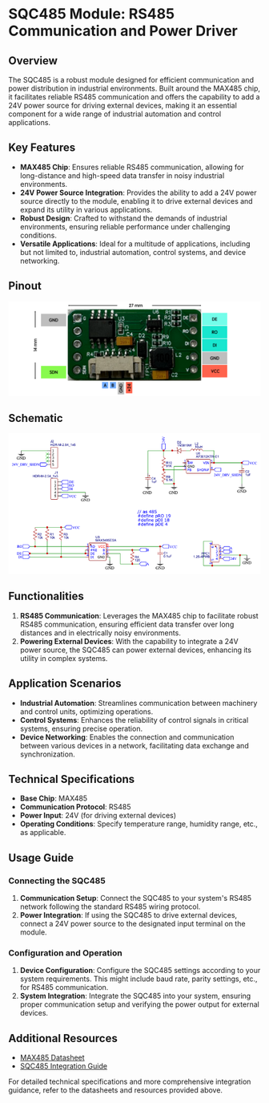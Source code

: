 # SQC485 Module: RS485 Communication and Power Driver

## Overview

The SQC485 is a robust module designed for efficient communication and power distribution in industrial environments. Built around the MAX485 chip, it facilitates reliable RS485 communication and offers the capability to add a 24V power source for driving external devices, making it an essential component for a wide range of industrial automation and control applications.

## Key Features

- **MAX485 Chip**: Ensures reliable RS485 communication, allowing for long-distance and high-speed data transfer in noisy industrial environments.
- **24V Power Source Integration**: Provides the ability to add a 24V power source directly to the module, enabling it to drive external devices and expand its utility in various applications.
- **Robust Design**: Crafted to withstand the demands of industrial environments, ensuring reliable performance under challenging conditions.
- **Versatile Applications**: Ideal for a multitude of applications, including but not limited to, industrial automation, control systems, and device networking.

## Pinout

![SQC485 Pinout Diagram](https://github.com/livinghuang/siliqs/blob/main/sqc485/pinout.png?raw=true)

## Schematic

![SQC485 Schematic Diagram](https://github.com/livinghuang/siliqs/blob/main/sqc485/schematic.png?raw=true)

## Functionalities

1. **RS485 Communication**: Leverages the MAX485 chip to facilitate robust RS485 communication, ensuring efficient data transfer over long distances and in electrically noisy environments.
2. **Powering External Devices**: With the capability to integrate a 24V power source, the SQC485 can power external devices, enhancing its utility in complex systems.

## Application Scenarios

- **Industrial Automation**: Streamlines communication between machinery and control units, optimizing operations.
- **Control Systems**: Enhances the reliability of control signals in critical systems, ensuring precise operation.
- **Device Networking**: Enables the connection and communication between various devices in a network, facilitating data exchange and synchronization.

## Technical Specifications

- **Base Chip**: MAX485
- **Communication Protocol**: RS485
- **Power Input**: 24V (for driving external devices)
- **Operating Conditions**: Specify temperature range, humidity range, etc., as applicable.

## Usage Guide

### Connecting the SQC485

1. **Communication Setup**: Connect the SQC485 to your system's RS485 network following the standard RS485 wiring protocol.
2. **Power Integration**: If using the SQC485 to drive external devices, connect a 24V power source to the designated input terminal on the module.

### Configuration and Operation

1. **Device Configuration**: Configure the SQC485 settings according to your system requirements. This might include baud rate, parity settings, etc., for RS485 communication.
2. **System Integration**: Integrate the SQC485 into your system, ensuring proper communication setup and verifying the power output for external devices.

## Additional Resources

- [MAX485 Datasheet](https://www.example.com/MAX485-datasheet "Datasheet for the MAX485 chip")
- [SQC485 Integration Guide](https://www.example.com/SQC485-integration-guide "Guide for integrating SQC485 into systems")

For detailed technical specifications and more comprehensive integration guidance, refer to the datasheets and resources provided above.
